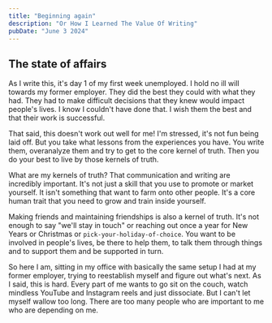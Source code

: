 ```yaml
---
title: "Beginning again"
description: "Or How I Learned The Value Of Writing"
pubDate: "June 3 2024"
---
```


## The state of affairs

As I write this, it's day 1 of my first week unemployed. I hold no ill will towards my former employer. They did the best they could with what they had. They had to make difficult decisions that they knew would impact people's lives. I know I couldn't have done that. I wish them the best and that their work is successful.

That said, this doesn't work out well for me! I'm stressed, it's not fun being laid off. But you take what lessons from the experiences you have. You write them, overanalyze them and try to get to the core kernel of truth. Then you do your best to live by those kernels of truth.

What are my kernels of truth? That communication and writing are incredibly important. It's not just a skill that you use to promote or market yourself. It isn't something that want to farm onto other people. It's a core human trait that you need to grow and train inside yourself.

Making friends and maintaining friendships is also a kernel of truth. It's not enough to say "we'll stay in touch" or reaching out once a year for New Years or Christmas or `pick-your-holiday-of-choice`. You want to be involved in people's lives, be there to help them, to talk them through things and to support them and be supported in turn.

So here I am, sitting in my office with basically the same setup I had at my former employer, trying to reestablish myself and figure out what's next. As I said, this is hard. Every part of me wants to go sit on the couch, watch mindless YouTube and Instagram reels and just dissociate. But I can't let myself wallow too long. There are too many people who are important to me who are depending on me.
